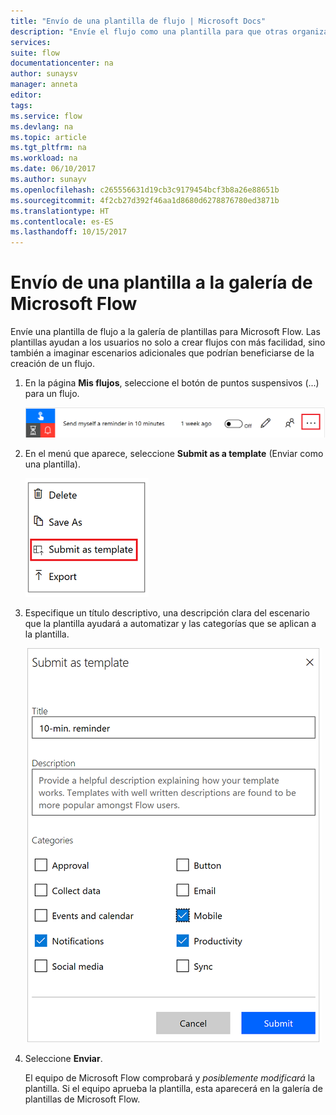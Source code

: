 ```yaml
---
title: "Envío de una plantilla de flujo | Microsoft Docs"
description: "Envíe el flujo como una plantilla para que otras organizaciones puedan encontrarla en la galería de plantillas y utilicen el flujo que ha creado."
services: 
suite: flow
documentationcenter: na
author: sunaysv
manager: anneta
editor: 
tags: 
ms.service: flow
ms.devlang: na
ms.topic: article
ms.tgt_pltfrm: na
ms.workload: na
ms.date: 06/10/2017
ms.author: sunayv
ms.openlocfilehash: c265556631d19cb3c9179454bcf3b8a26e88651b
ms.sourcegitcommit: 4f2cb27d392f46aa1d8680d6278876780ed3871b
ms.translationtype: HT
ms.contentlocale: es-ES
ms.lasthandoff: 10/15/2017
---
```

# <a name="submit-a-template-to-the-microsoft-flow-gallery"></a>Envío de una plantilla a la galería de Microsoft Flow
Envíe una plantilla de flujo a la galería de plantillas para Microsoft Flow. Las plantillas ayudan a los usuarios no solo a crear flujos con más facilidad, sino también a imaginar escenarios adicionales que podrían beneficiarse de la creación de un flujo. 

1. En la página **Mis flujos**, seleccione el botón de puntos suspensivos (...) para un flujo.
   
    ![Botón de puntos suspensivos](./media/publish-a-template/ellipsis-button.png)
2. En el menú que aparece, seleccione **Submit as a template** (Enviar como una plantilla).
   
    ![Menú contextual](./media/publish-a-template/context-menu.png)
3. Especifique un título descriptivo, una descripción clara del escenario que la plantilla ayudará a automatizar y las categorías que se aplican a la plantilla.
   
    ![Opciones de plantilla](./media/publish-a-template/template-options.png)
4. Seleccione **Enviar**.
   
     El equipo de Microsoft Flow comprobará y *posiblemente modificará* la plantilla. Si el equipo aprueba la plantilla, esta aparecerá en la galería de plantillas de Microsoft Flow.

